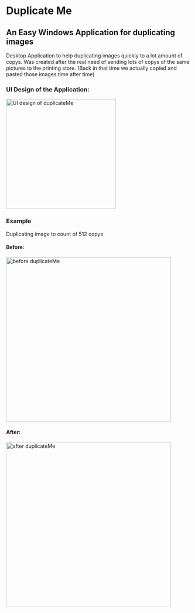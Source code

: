 # Duplicate Me
## An Easy Windows Application for duplicating images 

Desktop Application to help duplicating images quickly to a lot amount of copys.
Was created after the real need of sending lots of copys of the same pictures to the printing store.
(Back in that time we actually copied and pasted those images time after time)

### UI Design of the Application:
<img src="https://user-images.githubusercontent.com/44200760/130365022-f17b1421-70f0-402f-8315-36bc8b70d764.png" alt="UI design of duplicateMe" width="300">


### Example
Duplicating image to count of 512 copys

#### Before:

<img src="https://user-images.githubusercontent.com/44200760/130370395-9f562f28-b2c9-43d0-a228-d9dbc057e622.gif" alt="before duplicateMe" width="450">

#### After:

<img src="https://user-images.githubusercontent.com/44200760/130370567-253092f6-e64b-4236-8e70-c5c64e070a7a.gif" alt="after duplicateMe" width="450">



